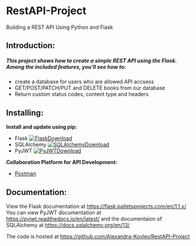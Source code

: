 # RestAPI-Project

Building a REST API Using Python and Flask

## Introduction:

##### ***This project shows how to create a simple REST API using the Flask. Among the included features, you'll see how to:*** #####
* create a database for users who are allowed API accsess
* GET/POST/PATCH/PUT and DELETE books from our database  
* Return custom status codes, content type and headers

## Installing:

**Install and update using pip:**
* Flask [![FlaskDownload](http://img.shields.io/:Flask-v.1.1.2-blue.svg)](https://pypi.org/project/Flask/)
* SQLAlchemy [![SQLAlchemyDownload](http://img.shields.io/:SQLAlchemy-v.1.3.16-blue.svg)](https://pypi.org/project/SQLAlchemy/)
* PyJWT [![PyJWTDownload](http://img.shields.io/:PyJWT-v.1.7.1-blue.svg)](https://pypi.org/project/PyJWT/)
 
**Collaboration Platform for API Development:**
* [Postman](https://www.postman.com/)


## Documentation:
View the Flask documentation at https://flask.palletsprojects.com/en/1.1.x/
You can view PyJWT documentation at https://pyjwt.readthedocs.io/en/latest/
and the documentaion of SQLAlchemy at https://docs.sqlalchemy.org/en/13/


The code is hosted at https://github.com/Alexandra-Kovlev/RestAPI-Project







